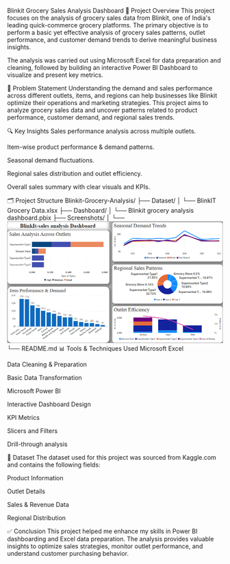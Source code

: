 Blinkit Grocery Sales Analysis Dashboard
📄 Project Overview
This project focuses on the analysis of grocery sales data from Blinkit, one of India's leading quick-commerce grocery platforms.
The primary objective is to perform a basic yet effective analysis of grocery sales patterns, outlet performance, and customer demand trends to derive meaningful business insights.

The analysis was carried out using Microsoft Excel for data preparation and cleaning, followed by building an interactive Power BI Dashboard to visualize and present key metrics.

🎯 Problem Statement
Understanding the demand and sales performance across different outlets, items, and regions can help businesses like Blinkit optimize their operations and marketing strategies.
This project aims to analyze grocery sales data and uncover patterns related to product performance, customer demand, and regional sales trends.

🔍 Key Insights
Sales performance analysis across multiple outlets.

Item-wise product performance & demand patterns.

Seasonal demand fluctuations.

Regional sales distribution and outlet efficiency.

Overall sales summary with clear visuals and KPIs.

🗂️ Project Structure
Blinkit-Grocery-Analysis/
├── Dataset/
│   └── BlinkIT Grocery Data.xlsx
├── Dashboard/
│   └── Blinkit grocery analysis dashboard.pbix
├── Screenshots/
│   └── ![Image Alt](https://github.com/ilango1564/BlinkIT_Grocery_Analysis_Project/blob/bd14a00e5dd60279d312391a81af3e0b2a72420b/Screenshots/image.png)
└── README.md
📊 Tools & Techniques Used
Microsoft Excel

Data Cleaning & Preparation

Basic Data Transformation

Microsoft Power BI

Interactive Dashboard Design

KPI Metrics

Slicers and Filters

Drill-through analysis

📁 Dataset
The dataset used for this project was sourced from Kaggle.com and contains the following fields:

Product Information

Outlet Details

Sales & Revenue Data

Regional Distribution

✅ Conclusion
This project helped me enhance my skills in Power BI dashboarding and Excel data preparation.
The analysis provides valuable insights to optimize sales strategies, monitor outlet performance, and understand customer purchasing behavior.
